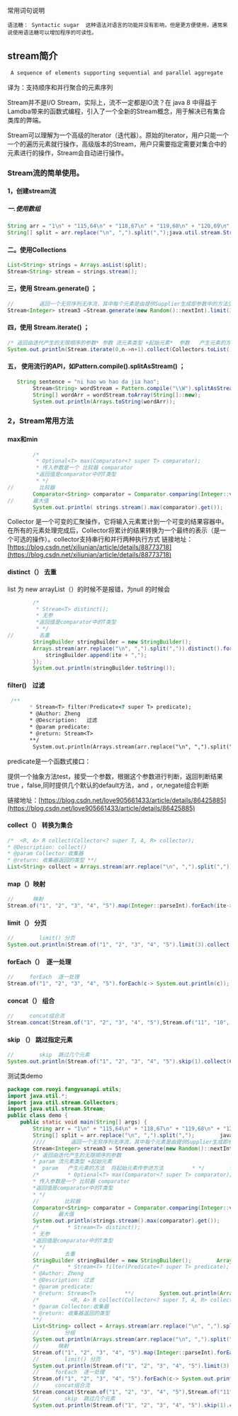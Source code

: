 常用词句说明

	语法糖： Syntactic sugar  这种语法对语言的功能并没有影响，但是更方便使用，通常来说使用语法糖可以增加程序的可读性。

## stream简介

```java
 A sequence of elements supporting sequential and parallel aggregate
```

译为：支持顺序和并行聚合的元素序列

Stream并不是I/O Stream，实际上，流不一定都是IO流？在 java 8 中得益于Lamdba带来的函数式编程，引入了一个全新的Stream概念，用于解决已有集合类库的弊端。

Stream可以理解为一个高级的Iterator（迭代器）。原始的Iterator，用户只能一个一个的遍历元素就行操作，高级版本的Stream，用户只需要指定需要对集合中的元素进行的操作，Stream会自动进行操作。

### Stream流的简单使用。

#### 1，创建stream流

##### 一.使用数组

```java
String arr = "1\n" + "115,64\n" + "118,67\n" + "119,68\n" + "120,69\n" + "121,70\n" + "122,71\n" + "2\n" + "3\n" + "4\n" + "5\n" + "6\n" + "64\n" +        "64,115\n" + "65\n" + "65,116\n" + "66\n" + "66,117\n" + "67\n" + "67,118\n" + "68\n" + "68,119\n" + "69\n" + "69,120\n" + "70\n" + "70,121\n" + "71\n" + "71,122\n" + "72";
String[] split = arr.replace("\n", ",").split(",");java.util.stream.Stream<String> split1 = java.util.stream.Stream.of(split);
```

#### 二。使用Collections

```java
List<String> strings = Arrays.asList(split);
Stream<String> stream = strings.stream();
```

#### 三，使用 Stream.generate() ；

```java
//        返回一个无穷序列无序流，其中每个元素是由提供Supplier生成即参数中的方法生成。这是适用于产生恒定的流，随机元素的流等。        
Stream<Integer> stream3 =Stream.generate(new Random()::nextInt).limit(10);        System.out.println(stream3.collect(Collectors.toList()));
```

#### 四，使用 Stream.iterate() ；

```java
/* 返回由迭代产生的无限顺序的参数* 参数 流元素类型 +起始元素*  参数   产生元素的方法  将起始元素传参进方法* */   
System.out.println(Stream.iterate(0,n->n+1).collect(Collectors.toList()));
```

#### 五， 使用流行的API，如Pattern.compile().splitAsStream() ；

```java
   String sentence = "ni hao wo hao da jia hao";
        Stream<String> wordStream = Pattern.compile("\\W").splitAsStream(sentence);
        String[] wordArr = wordStream.toArray(String[]::new);
        System.out.println(Arrays.toString(wordArr));
```

### 2，Stream常用方法

#### max和min

```java
        /*
         * Optional<T> max(Comparator<? super T> comparator);
         * 传入参数是一个 比较器 comparator
         *返回值是comparator中的T类型
         * */
//        比较器
        Comparator<String> comparator = Comparator.comparing(Integer::valueOf);
//      最大值
        System.out.println( strings.stream().max(comparator).get());
```

Collector 是一个可变的汇聚操作，它将输入元素累计到一个可变的结果容器中。在所有的元素处理完成后，Collector将累计的结果转换为一个最终的表示（是一个可选的操作）。collector支持串行和并行两种执行方式
链接地址：[https://blog.csdn.net/xiliunian/article/details/88773718](https://blog.csdn.net/xiliunian/article/details/88773718)

#### distinct（） 去重
  list 为 new arrayList（）的时候不是报错，为null 的时候会

```java
        /*
         * Stream<T> distinct();
         * 无参
         *返回值是comparator中的T类型
         * */
//        去重
        StringBuilder stringBuilder = new StringBuilder();
        Arrays.stream(arr.replace("\n", ",").split(",")).distinct().forEach(ite -> {
            stringBuilder.append(ite + ",");
        });
        System.out.println(stringBuilder.toString());
```

#### filter()    过滤

```java
 /**
       * Stream<T> filter(Predicate<? super T> predicate);
       * @Author: Zheng 
       * @Description:   过滤
       * @param predicate:
       * @return: Stream<T>
       **/
        System.out.println(Arrays.stream(arr.replace("\n", ",").split(",")).filter(a -> !a.equals("71")).collect(Collectors.toList()));
```

predicate是一个函数式接口：

提供一个抽象方法test，接受一个参数，根据这个参数进行判断，返回判断结果true ，false,同时提供几个默认的default方法，and ，or,negate组合判断

链接地址：[https://blog.csdn.net/love905661433/article/details/86425885](https://blog.csdn.net/love905661433/article/details/86425885)

#### collect（） 转换为集合

```java
/*  <R, A> R collect(Collector<? super T, A, R> collector); 
* @Description: collect() 
* @param Collector:收集器 
* @return: 收集器返回的类型 **/
List<String> collect = Arrays.stream(arr.replace("\n", ",").split(",")).collect(Collectors.toList());
```

#### map（）映射

```java
//      映射        
Stream.of("1", "2", "3", "4", "5").map(Integer::parseInt).forEach(ite-> System.out.println(ite));
```

#### limit（） 分页

```java
//        limit() 分页        
System.out.println(Stream.of("1", "2", "3", "4", "5").limit(3).collect(Collectors.toList()));
```

#### forEach（）  逐一处理

```java
//     forEach  逐一处理      
Stream.of("1", "2", "3", "4", "5").forEach(c-> System.out.println(c));
```

#### concat（） 组合

```java
//     concat组合流       
Stream.concat(Stream.of("1", "2", "3", "4", "5"),Stream.of("11", "10", "9", "8", "7")).forEach(c-> System.out.println(c));
```

#### skip （） 跳过指定元素

```java
//        skip  跳过几个元素      
System.out.println(Stream.of("1", "2", "3", "4", "5").skip(1).collect(Collectors.toList()));
```

测试类demo

```java
package com.ruoyi.fangyuanapi.utils;
import java.util.*;
import java.util.stream.Collectors;
import java.util.stream.Stream;
public class demo {    
    public static void main(String[] args) {        
        String arr = "1\n" + "115,64\n" + "118,67\n" + "119,68\n" + "120,69\n" + "121,70\n" + "122,71\n" + "2\n" + "3\n" + "4\n" + "5\n" + "6\n" + "64\n" +                "64,115\n" + "65\n" + "65,116\n" + "66\n" + "66,117\n" + "67\n" + "67,118\n" + "68\n" + "68,119\n" + "69\n" + "69,120\n" + "70\n" + "70,121\n" + "71\n" + "71,122\n" + "72";        
        String[] split = arr.replace("\n", ",").split(",");        java.util.stream.Stream<String> split1 = java.util.stream.Stream.of(split);        List<String> strings = Arrays.asList(split);
        ////        返回一个无穷序列无序流，其中每个元素是由提供Supplier生成即参数中的方法生成。这是适用于产生恒定的流，随机元素的流等。       
        Stream<Integer> stream3 = Stream.generate(new Random()::nextInt).limit(10);        System.out.println(stream3.collect(Collectors.toList()));       
        /* 返回由迭代产生的无限顺序的参数         
        * param 流元素类型 +起始元素         
        *  param   产生元素的方法  将起始元素传参进方法         * */        System.out.println(Stream.iterate(0, n -> n + 1).limit(10).collect(Collectors.toList()));       
        /*         * Optional<T> max(Comparator<? super T> comparator);         
        * 传入参数是一个 比较器 comparator         
        *返回值是comparator中的T类型         
        * */
        //        比较器        
        Comparator<String> comparator = Comparator.comparing(Integer::valueOf);
        //      最大值       
        System.out.println(strings.stream().max(comparator).get());        
        /*         * Stream<T> distinct();        
        * 无参         
        *返回值是comparator中的T类型        
        * */
        //        去重        
        StringBuilder stringBuilder = new StringBuilder();        Arrays.stream(arr.replace("\n", ",").split(",")).distinct().forEach(ite -> {            stringBuilder.append(ite + ",");        });        System.out.println(stringBuilder.toString());        
        /*         * Stream<T> filter(Predicate<? super T> predicate);        
        * @Author: Zheng        
        * @Description: 过滤         
        * @param predicate:        
        * @return: Stream<T>         **/        System.out.println(Arrays.stream(arr.replace("\n", ",").split(",")).filter(a -> !a.equals("71")).collect(Collectors.toList()));        
        /*          <R, A> R collect(Collector<? super T, A, R> collector);         * @Description: collect()         
        * @param Collector:收集器        
        * @return: 收集器返回的类型        
        **/        
        List<String> collect = Arrays.stream(arr.replace("\n", ",").split(",")).collect(Collectors.toList());
        //        分组        
        System.out.println(Arrays.stream(arr.replace("\n", ",").split(",")).collect(Collectors.groupingBy(Object::toString)));
        //      映射        
        Stream.of("1", "2", "3", "4", "5").map(Integer::parseInt).forEach(ite-> System.out.println(ite));
        //        limit() 分页       
        System.out.println(Stream.of("1", "2", "3", "4", "5").limit(3).collect(Collectors.toList()));
        //     forEach  逐一处理        
        Stream.of("1", "2", "3", "4", "5").forEach(c-> System.out.println(c));
        //     concat组合流       
        Stream.concat(Stream.of("1", "2", "3", "4", "5"),Stream.of("11", "10", "9", "8", "7")).forEach(c-> System.out.println(c));
        //        skip  跳过几个元素        
        System.out.println(Stream.of("1", "2", "3", "4", "5").skip(1).collect(Collectors.toList()));    }}
```
